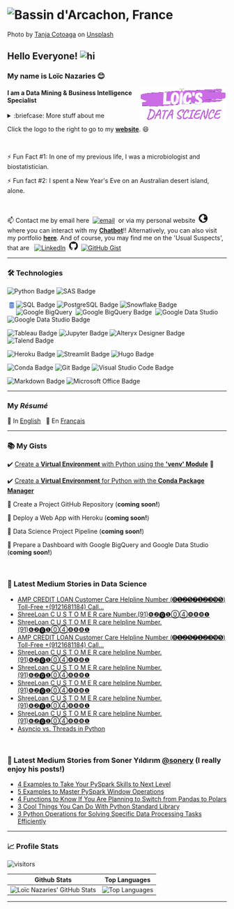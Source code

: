 # ![Bassin d'Arcachon, France](https://raw.githubusercontent.com/loic-nazaries/loic-nazaries/main/images/arcachon.jpg "Bassin d'Arcachon, France")

Photo by <a href="https://unsplash.com/@tarafuco?utm_source=unsplash&utm_medium=referral&utm_content=creditCopyText">Tanja Cotoaga</a> on <a href="https://unsplash.com/s/photos/arcachon?utm_source=unsplash&utm_medium=referral&utm_content=creditCopyText">Unsplash</a>

## Hello Everyone! <img alt="hi" width="26" src="https://user-images.githubusercontent.com/1303154/88677602-1635ba80-d120-11ea-84d8-d263ba5fc3c0.gif" />

### My name is Loïc Nazaries :blush:

[<img alt="Loïc's Data Science Logo" align="right" width="200" src="https://raw.githubusercontent.com/loic-nazaries/loic-nazaries/main/images/logo-dark.png" />][website]

#### I am a **Data Mining** & **Business Intelligence** Specialist

<details>
  <summary>
    :briefcase: More stuff about me
  </summary>

> I am a **Data Specialist** with over 10 years of experience in the fields of biostatistics, data exploration (**Data Mining**) and **Machine Learning**. I am passionate about the whole **data life cycle**, from modelling a database to its use in the field of **Business Intelligence** through the creation of simple and impactful visuals such as **dashboards**. Thus, **exploratory data analysis** has the potential to strengthen a faster and more clever decision-making process.

</details>

Click the logo to the right to go to my [**website**](https://loicnazaries.com "Website"). :smile:

&nbsp;

⚡ Fun Fact #1: In one of my previous life, I was a microbiologist and biostatistician.

⚡ Fun fact #2: I spent a New Year's Eve on an Australian desert island, alone.

&nbsp;

:mailbox: Contact me by email here&nbsp;
[![email](https://img.shields.io/badge/-loicnazaries.datascience-red?style=plastic&labelColor=red&logo=gmail&logoColor=white)][email]&nbsp;
or via my personal website&nbsp;
[<img alt="Loïc's Data Science" width="20" src="https://raw.githubusercontent.com/iconic/open-iconic/master/svg/globe.svg" />][contact_website]&nbsp;
where you can interact with my <u>**Chatbot**</u>!!
Alternatively, you can also visit my portfolio [**here**](https://loic-nazaries.github.io/loic-nazaries-portfolio "Loïc Nazaries’ Data Science Portfolio").
And of course, you may find me on the 'Usual Suspects', that are &nbsp;
[<img alt="LinkedIn" width="20" src="https://i.imgur.com/OQUXwNp.jpeg" />][linkedin]&nbsp;
[<img alt="GitHub" width="20" src="https://raw.githubusercontent.com/github/explore/78df643247d429f6cc873026c0622819ad797942/topics/github/github.png" />][github]&nbsp;
[<img alt="GitHub Gist" width="60" src="https://img.shields.io/badge/-Gist-black?style=plastic&labelColor=black&logo=github&logoColor=white" />][github_gist]

---

### :hammer_and_wrench: Technologies

<!-- TODO: Make technologies links takes you to repositories or tutorials -->

![Python Badge](https://img.shields.io/badge/-python-yellow?style=for-the-badge&labelColor=blue&logo=python&logoColor=white)
![SAS Badge](https://img.shields.io/badge/-sas-blue?style=for-the-badge&labelColor=black&logo=sas&logoColor=blue)

<img alt="SQL" align="left" width="20" src="https://raw.githubusercontent.com/github/explore/80688e429a7d4ef2fca1e82350fe8e3517d3494d/topics/sql/sql.png" />![SQL Badge](https://img.shields.io/badge/-sql-blue?style=for-the-badge)
![PostgreSQL Badge](https://img.shields.io/badge/-postgresql-blue?style=for-the-badge&labelColor=white&logo=postgresql&logoColor=blue)
![Snowflake Badge](https://img.shields.io/badge/-snowflake-66ccf4?style=for-the-badge&labelColor=white&logo=snowflake&logoColor=66ccf4)
&nbsp;<img alt="Google BigQuery" width="20" src="https://cdn.worldvectorlogo.com/logos/google-bigquery-logo-1.svg" />&nbsp;&nbsp;![Google BigQuery Badge](https://img.shields.io/badge/-google_bigquery-blue?style=for-the-badge&labelColor=blue&logo=google-big-query&logoColor=blue)
&nbsp;<img alt="Google Data Studio" width="20" src="https://cdn.worldvectorlogo.com/logos/google-data-studio.svg" />&nbsp;&nbsp;![Google Data Studio Badge](https://img.shields.io/badge/-google_data_studio-blue?style=for-the-badge&labelColor=red&logo=google-data-studio&logoColor=red)

![Tableau Badge](https://img.shields.io/badge/-tableau-grey?style=for-the-badge&labelColor=white&logo=tableau&logoColor=grey)
![Jupyter Badge](https://img.shields.io/badge/-jupyter-orange?style=for-the-badge&labelColor=white&logo=jupyter&logoColor=orange)
![Alteryx Designer Badge](https://img.shields.io/badge/-alteryx_designer-69aeea?style=for-the-badge&labelColor=black&logo=altery-designerx&logoColor=69aeea)
![Talend Badge](https://img.shields.io/badge/-talend-blue?style=for-the-badge&labelColor=black&logo=talend&logoColor=green)

![Heroku Badge](https://img.shields.io/badge/-heroku-purple?style=for-the-badge&labelColor=white&logo=heroku&logoColor=purple)
![Streamlit Badge](https://img.shields.io/badge/-streamlit-red?style=for-the-badge&labelColor=white&logo=streamlit&logoColor=red)
![Hugo Badge](https://img.shields.io/badge/-hugo-violet?style=for-the-badge&labelColor=black&logo=hugo&logoColor=violet)

![Conda Badge](https://img.shields.io/badge/-conda-green?style=for-the-badge&labelColor=black&logo=anaconda&logoColor=green)
![Git Badge](https://img.shields.io/badge/-git-red?style=for-the-badge&labelColor=black&logo=git&logoColor=red)
![Visual Studio Code Badge](https://img.shields.io/badge/-visual_studio_code-blue?style=for-the-badge&labelColor=white&logo=visual-studio-code&logoColor=blue)

![Markdown Badge](https://img.shields.io/badge/-markdown-black?style=for-the-badge&labelColor=white&logo=markdown&logoColor=black)
![Microsoft Office Badge](https://img.shields.io/badge/-microsoft_office-red?style=for-the-badge&labelColor=white&logo=microsoft-office&logoColor=red)

<!-- <img alt="Visual Studio Code" align="left" width="26" src="https://raw.githubusercontent.com/github/explore/80688e429a7d4ef2fca1e82350fe8e3517d3494d/topics/visual-studio-code/visual-studio-code.png" />
<img alt="Tableau" align="left" width="26" src="https://cdn.worldvectorlogo.com/logos/tableau-software.svg" />
<img alt="Google" align="left" width="26" src="https://cdn.jsdelivr.net/npm/simple-icons@v3/icons/google.svg" />
&nbsp; -->

---

### My *Résumé*

:paperclip: In [English](https://raw.githubusercontent.com/loic-nazaries/loic-nazaries/main/CV/CV_Nazaries.L_consultant_data_eng.pdf "English CV")
&nbsp;
:paperclip: En [Français](https://raw.githubusercontent.com/loic-nazaries/loic-nazaries/main/CV/CV_Nazaries.L_consultant_data_fr.pdf "CV en français")

---

### :books: My Gists

:heavy_check_mark: [Create a **Virtual Environment** with Python using the **'venv' Module**](https://gist.github.com/loic-nazaries/c25ce9f7b01b107573796b026522a3ad) :snake:

:heavy_check_mark: [Create a **Virtual Environment** for Python with the **Conda Package Manager**](https://gist.github.com/loic-nazaries/b18a908473935243fc23586f35d4bacc)

:red_circle: Create a Project GitHub Repository (**coming soon!**)

:red_circle: Deploy a Web App with Heroku (**coming soon!**)

:red_circle: Data Science Project Pipeline (**coming soon!**)

:red_circle: Prepare a Dashboard with Google BigQuery and Google Data Studio (**coming soon!**)

&nbsp;

### :newspaper: Latest Medium Stories in **Data Science**

<!-- MEDIUM-STORY-LIST:START -->
- [AMP CREDIT LOAN Customer Care Helpline Number &lpar;➑➊➋➎➐➊➋➌➒➎&rpar; Toll-Free +&lpar;9121681184&rpar; Call…](https://medium.com/@sunu76487/amp-credit-loan-customer-care-helpline-number-%E2%9E%91%E2%9E%8A%E2%9E%8B%E2%9E%8E%E2%9E%90%E2%9E%8A%E2%9E%8B%E2%9E%8C%E2%9E%92%E2%9E%8E-toll-free-9121681184-call-ba343aa6b8d9?source=rss------data_science-5)
- [ShreeLoan C U S T O M E R care Number.&lpar;91&rpar;❻❷⓿❶⓪④❽❽❽❶](https://medium.com/@yadduikumar/shreeloan-c-u-s-t-o-m-e-r-care-number-91-%E2%9D%BB%E2%9D%B7%E2%93%BF%E2%9D%B6%E2%93%AA%E2%91%A3%E2%9D%BD%E2%9D%BD%E2%9D%BD%E2%9D%B6-2abc30154ce6?source=rss------data_science-5)
- [ShreeLoan C U S T O M E R care helpline Number.&lpar;91&rpar;❻❷⓿❶⓪④❽❽❽❶](https://medium.com/@yadduikumar/shreeloan-c-u-s-t-o-m-e-r-care-helpline-number-91-%E2%9D%BB%E2%9D%B7%E2%93%BF%E2%9D%B6%E2%93%AA%E2%91%A3%E2%9D%BD%E2%9D%BD%E2%9D%BD%E2%9D%B6-4e4db81f7d1f?source=rss------data_science-5)
- [AMP CREDIT LOAN Customer Care Helpline Number &lpar;➑➊➋➎➐➊➋➌➒➎&rpar; Toll-Free +&lpar;9121681184&rpar; Call…](https://medium.com/@sunu76487/amp-credit-loan-customer-care-helpline-number-%E2%9E%91%E2%9E%8A%E2%9E%8B%E2%9E%8E%E2%9E%90%E2%9E%8A%E2%9E%8B%E2%9E%8C%E2%9E%92%E2%9E%8E-toll-free-9121681184-call-fdc682a63887?source=rss------data_science-5)
- [ShreeLoan C U S T O M E R care helpline Number.&lpar;91&rpar;❻❷⓿❶⓪④❽❽❽❶](https://medium.com/@yadduikumar/shreeloan-c-u-s-t-o-m-e-r-care-helpline-number-91-%E2%9D%BB%E2%9D%B7%E2%93%BF%E2%9D%B6%E2%93%AA%E2%91%A3%E2%9D%BD%E2%9D%BD%E2%9D%BD%E2%9D%B6-c6f779ed36bd?source=rss------data_science-5)
- [ShreeLoan C U S T O M E R care helpline Number.&lpar;91&rpar;❻❷⓿❶⓪④❽❽❽❶](https://medium.com/@yadduikumar/shreeloan-c-u-s-t-o-m-e-r-care-helpline-number-91-%E2%9D%BB%E2%9D%B7%E2%93%BF%E2%9D%B6%E2%93%AA%E2%91%A3%E2%9D%BD%E2%9D%BD%E2%9D%BD%E2%9D%B6-39aba3d6d297?source=rss------data_science-5)
- [ShreeLoan C U S T O M E R care helpline Number.&lpar;91&rpar;❻❷⓿❶⓪④❽❽❽❶](https://medium.com/@yadduikumar/shreeloan-c-u-s-t-o-m-e-r-care-helpline-number-91-%E2%9D%BB%E2%9D%B7%E2%93%BF%E2%9D%B6%E2%93%AA%E2%91%A3%E2%9D%BD%E2%9D%BD%E2%9D%BD%E2%9D%B6-fb263f8e93bc?source=rss------data_science-5)
- [ShreeLoan C U S T O M E R care helpline Number.&lpar;91&rpar;❻❷⓿❶⓪④❽❽❽❶](https://medium.com/@yadduikumar/shreeloan-c-u-s-t-o-m-e-r-care-helpline-number-91-%E2%9D%BB%E2%9D%B7%E2%93%BF%E2%9D%B6%E2%93%AA%E2%91%A3%E2%9D%BD%E2%9D%BD%E2%9D%BD%E2%9D%B6-e310b218a72a?source=rss------data_science-5)
- [ShreeLoan C U S T O M E R care helpline Number.&lpar;91&rpar;❻❷⓿❶⓪④❽❽❽❶](https://medium.com/@yadduikumar/shreeloan-c-u-s-t-o-m-e-r-care-helpline-number-91-%E2%9D%BB%E2%9D%B7%E2%93%BF%E2%9D%B6%E2%93%AA%E2%91%A3%E2%9D%BD%E2%9D%BD%E2%9D%BD%E2%9D%B6-d14cc4f61e4b?source=rss------data_science-5)
- [Asyncio vs. Threads in Python](https://medium.com/@ilmerlev/asyncio-vs-threads-in-python-684bf7200abf?source=rss------data_science-5)
<!-- MEDIUM-STORY-LIST:END -->

&nbsp;

### :newspaper: Latest Medium Stories from **Soner Yıldırım** [@sonery](https://sonery.medium.com) (I really enjoy his posts!)

<!-- MEDIUM-STORY-LIST-SONERY:START -->
- [4 Examples to Take Your PySpark Skills to Next Level](https://towardsdatascience.com/4-examples-to-take-your-pyspark-skills-to-next-level-2a04cbe6e630?source=rss-2cf6b549448------2)
- [5 Examples to Master PySpark Window Operations](https://towardsdatascience.com/5-examples-to-master-pyspark-window-operations-26583066e227?source=rss-2cf6b549448------2)
- [4 Functions to Know If You Are Planning to Switch from Pandas to Polars](https://towardsdatascience.com/4-functions-to-know-if-you-are-planning-to-switch-from-pandas-to-polars-094a04bb4ec8?source=rss-2cf6b549448------2)
- [3 Cool Things You Can Do With Python Standard Library](https://sonery.medium.com/3-cool-things-you-can-do-with-python-standard-library-35f773019497?source=rss-2cf6b549448------2)
- [3 Python Operations for Solving Specific Data Processing Tasks Efficiently](https://towardsdatascience.com/3-python-operations-for-solving-specific-data-processing-tasks-efficiently-551c8ed41c02?source=rss-2cf6b549448------2)
<!-- MEDIUM-STORY-LIST-SONERY:END -->

---

### :chart_with_upwards_trend: Profile Stats

![visitors](https://visitor-badge.glitch.me/badge?page_id=loic-nazaries.loic-nazaries)

| Github Stats                                                                                                                                                        | Top Languages                                                                                                                                                                                                                                                            |
| ------------------------------------------------------------------------------------------------------------------------------------------------------------------- | ------------------------------------------------------------------------------------------------------------------------------------------------------------------------------------------------------------------------------------------------------------------------ |
| ![Loïc Nazaries' GitHub Stats](https://github-readme-stats.vercel.app/api?username=loic-nazaries&count_private=true&theme=dracula&show_icons=true&hide_title=false) | ![Top Languages](https://github-readme-stats.vercel.app/api/top-langs/?username=loic-nazaries&exclude_repo=starter_repo,streamlit_heroku_example,awesome-markdown,jupyterlab-git,binder_test,my-first-binder,ipenywis,github-readme-stats&langs_count=10&layout=compact) |

---

<!-- links to social media accounts -->
[website]: https://www.loicnazaries.com "Loïc's Data Science"
[email]: mailto:loicnazaries.datascience@gmail.com "Google Mail"
[contact_website]: https://www.loicnazaries.com/#contact "Contact Me"
[linkedin]: https://www.linkedin.com/in/loic-nazaries "LinkedIn"
[github]: https://github.com/loic-nazaries "GitHub"
[github_gist]: https://gist.github.com/loic-nazaries "GitHub Gist"
